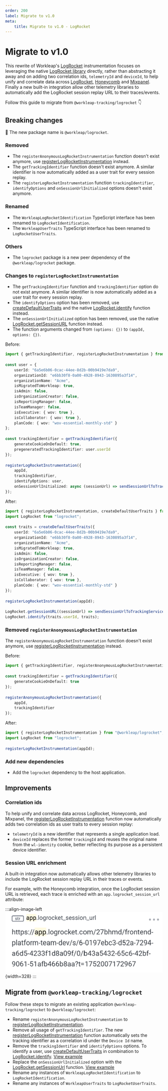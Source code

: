 ```yaml
---
order: 200
label: Migrate to v1.0
meta:
    title: Migrate to v1.0 - LogRocket
---
```


# Migrate to v1.0

This rewrite of Workleap's [LogRocket](https://logrocket.com/) instrumentation focuses on leveraging the native [LogRocket library](https://www.npmjs.com/package/logrocket) directly, rather than abstracting it away and on adding two correlation ids, `telemetryId` and `deviceId`, to help unify and correlate data across [LogRocket](https://logrocket.com/), [Honeycomb](https://www.honeycomb.io/) and [Mixpanel](https://mixpanel.com/). Finally a new built-in integration allow other telemetry libraries to automatically add the LogRocket session replay URL to their traces/events.

Follow this guide to migrate from `@workleap-tracking/logrocket` :point_down:

## Breaking changes

:rotating_light: The new package name is `@workleap/logrocket`.

### Removed

- The `registerAnonymousLogRocketInstrumentation` function doesn't exist anymore, use [registerLogRocketInstrumentation](../reference/registerLogRocketInstrumentation.md) instead.
- The `getTrackingIdentifier` function doesn't exist anymore. A similar identifier is now automatically added as a user trait for every session replay.
- The `registerLogRocketInstrumentation` function `trackingIdentifier`, `identifyOptions` and `onSessionUrlInitialized` options doesn't exist anymore.

### Renamed

- The `WorkleapLogRocketIdentification` TypeScript interface has been renamed to `LogRocketIdentification`.
- The `WorkleapUserTraits` TypeScript interface has been renamed to `LogRocketUserTraits`.

### Others

- The `logrocket` package is a new peer dependency of the `@workleap/logrocket` package.

### Changes to `registerLogRocketInstrumentation`

- The `getTrackingIdentifier` function and `trackingIdentifier` option do not exist anymore. A similar identifier is now automatically added as a user trait for every session replay.
- The `identifyOptions` option has been removed, use [createDefaultUserTraits](../reference/createDefaultUserTraits.md) and the native [LogRocket.identify](https://docs.logrocket.com/reference/identify) function instead.
- The `onSessionUrlInitialized` option has been removed, use the native [LogRocket.getSessionURL](https://docs.logrocket.com/reference/get-session-url) function instead.
- The function arguments changed from `(options: {})` to `(appId, options: {})`.

Before:

```ts
import { getTrackingIdentifier, registerLogRocketInstrumentation } from "@workleap-tracking/logrocket";

const user = {
    userId: "6a5e6b06-0cac-44ee-8d2b-00b9419e7da9",
    organizationId: "e6bb30f8-0a00-4928-8943-1630895a3f14",
    organizationName: "Acme",
    isMigratedToWorkleap: true,
    isAdmin: false,
    isOrganizationCreator: false,
    isReportingManager: false,
    isTeamManager: false,
    isExecutive: { wov: true },
    isCollaborator: { wov: true },
    planCode: { wov: "wov-essential-monthly-std" }
};

const trackingIdentifier = getTrackingIdentifier({ 
    generateCookieOnDefault: true,
    pregeneratedTrackingIdentifier: user.userId
});

registerLogRocketInstrumentation({
    appId,
    trackingIdentifier,
    identifyOptions: user,
    onSessionUrlInitialized: async (sessionUrl) => sendSessionUrlToTrackingService(...)
});
```

After:

```ts
import { registerLogRocketInstrumentation, createDefaultUserTraits } from "@workleap/logrocket";
import LogRocket from "logrocket";

const traits = createDefaultUserTraits({
    userId: "6a5e6b06-0cac-44ee-8d2b-00b9419e7da9",
    organizationId: "e6bb30f8-0a00-4928-8943-1630895a3f14",
    organizationName: "Acme",
    isMigratedToWorkleap: true,
    isAdmin: false,
    isOrganizationCreator: false,
    isReportingManager: false,
    isTeamManager: false,
    isExecutive: { wov: true },
    isCollaborator: { wov: true },
    planCode: { wov: "wov-essential-monthly-std" }
});

registerLogRocketInstrumentation(appId);

LogRocket.getSessionURL((sessionUrl) => sendSessionUrlToTrackingService(sessionUrl));
LogRocket.identify(traits.userId, traits);
```

### Removed `registerAnonymousLogRocketInstrumentation`

The `registerAnonymousLogRocketInstrumentation` function doesn't exist anymore, use [registerLogRocketInstrumentation](../reference/registerLogRocketInstrumentation.md) instead.

Before:

```ts
import { getTrackingIdentifier, registerAnonymousLogRocketInstrumentation } from "@workleap-tracking/logrocket";

const trackingIdentifier = getTrackingIdentifier({ 
    generateCookieOnDefault: true
});

registerAnonymousLogRocketInstrumentation({
    appId,
    trackingIdentifier
});
```

After:

```ts
import { registerLogRocketInstrumentation } from "@workleap/logrocket";
import LogRocket from "logrocket";

registerLogRocketInstrumentation(appId);
```

### Add new dependencies

- Add the `logrocket` dependency to the host application.

## Improvements

### Correlation ids

To help unify and correlate data across LogRocket, Honeycomb, and Mixpanel, the [registerLogRocketInstrumentation](../reference/registerLogRocketInstrumentation.md) function now automatically adds two correlation ids as user traits to every session replay:

- `telemetryId` is a new identifier that represents a single application load.
- `deviceId` replaces the former `trackingId` and reuses the original name from the `wl-identity` cookie, better reflecting its purpose as a persistent device identifier.

### Session URL enrichment

A built-in integration now automatically allows other telemetry libraries to include the LogRocket session replay URL in their traces or events.

For example, with the Honeycomb integration, once the LogRocket session URL is retrieved, each trace is enriched with an `app.logrocket_session_url` attribute:

:::align-image-left
![Honeycomb enrichment example](../../static/logrocket/honeycomb-logrocket-session-url.png){width=328}
:::

## Migrate from `@workleap-tracking/logrocket`

Follow these steps to migrate an existing application `@workleap-tracking/logrocket` to `@workleap/logrocket`:

- Rename `registerAnonymousLogRocketInstrumentation` to [registerLogRocketInstrumentation](../reference/registerLogRocketInstrumentation.md).
- Remove all usage of `getTrackingIdentifier`. The new [registerLogRocketInstrumentation](../reference/registerLogRocketInstrumentation.md) function automatically sets the tracking identifier as a correlation id under the `Device Id` name.
- Remove the `trackingIdentifier` and `identifyOptions` options. To identify a user, use [createDefaultUserTraits](../reference/createDefaultUserTraits.md) in combination to [LogRocket.identify](https://docs.logrocket.com/reference/identify). [View example](../getting-started.md#identify-a-user)
- Replace the `onSessionUrlInitialized` option with the [LogRocket.getSessionUrl](https://docs.logrocket.com/reference/get-session-url) function. [View example](../getting-started.md#get-the-session-url)
- Rename any instances of `WorkleapLogRocketIdentification` to `LogRocketIdentification`.
- Rename any instances of `WorkleapUserTraits` to `LogRocketUserTraits`.



